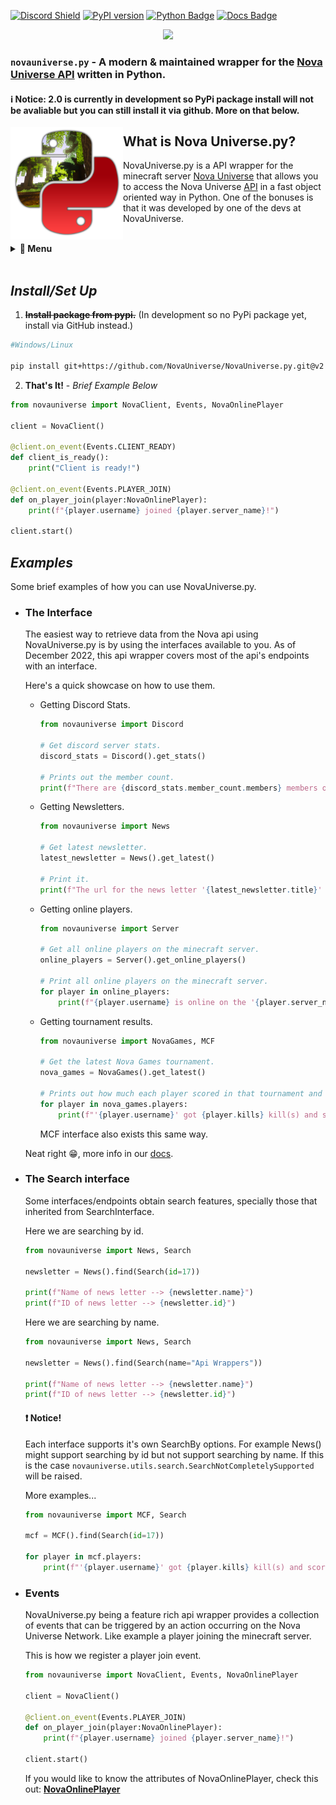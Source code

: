 [![Discord Shield](https://discordapp.com/api/guilds/692764975902752871/widget.png?style=shield)](https://discord.gg/4gZSVJ7)
[![PyPI version](https://badge.fury.io/py/novauniverse.svg)](https://pypi.org/project/novauniverse/)
[![Python Badge](https://img.shields.io/pypi/pyversions/GoldyBot?style=flat)](https://pypi.org/project/novauniverse/ "Supported python versions.")
[![Docs Badge](https://img.shields.io/static/v1?label=docs&message=Available&color=light-green)](https://novauniversepy.devgoldy.me/)

<p align="center">
 <img src="https://user-images.githubusercontent.com/66202304/147414615-4a410681-0e02-41e3-88cd-3d28d4bf6898.png" width="500" />
</p>

### ``novauniverse.py`` - A modern & maintained wrapper for the [Nova Universe API](https://novauniverse.net/api/) written in Python.

#### ℹ Notice: 2.0 is currently in development so PyPi package install will not be avaliable but you can still install it via github. More on that below.

<p align="right">
 <img align="left" src="https://raw.githubusercontent.com/NovaUniverse/NovaUniverse.py/v2/assets/logo.png" width="180" />
 
 <h2>What is Nova Universe.py?</h2>
 NovaUniverse.py is a API wrapper for the minecraft server <a href="https://novauniverse.net/">Nova Universe</a> that allows you to access the Nova Universe <a href="https://novauniverse.net/api">API</a> in a fast object oriented way in Python. One of the bonuses is that it was developed by one of the devs at NovaUniverse.
</p>

<br>

<details>
  <summary> <b>📔 Menu</b> </summary>
  
- ### [*Install/Set Up*](#installset-up)
- ### [*Examples*](#examples)
  - [The Interface](#the-interface)
  - [The Search interface](#the-search-interface)
  - [Events](#events)

</details>

<br>

## *Install/Set Up*
1. ~~**Install package from pypi.**~~ (In development so no PyPi package yet, install via GitHub instead.)
```sh
#Windows/Linux

pip install git+https://github.com/NovaUniverse/NovaUniverse.py.git@v2
```
2. **That's It!** - *Brief Example Below*
```python
from novauniverse import NovaClient, Events, NovaOnlinePlayer 

client = NovaClient()

@client.on_event(Events.CLIENT_READY)
def client_is_ready():
    print("Client is ready!")

@client.on_event(Events.PLAYER_JOIN)
def on_player_join(player:NovaOnlinePlayer):
    print(f"{player.username} joined {player.server_name}!")

client.start()
```

## *Examples*
Some brief examples of how you can use NovaUniverse.py.

- ### The Interface
    The easiest way to retrieve data from the Nova api using NovaUniverse.py is by using the interfaces available to you. As of December 2022, this api wrapper covers most of the api's endpoints with an interface.

    Here's a quick showcase on how to use them.

    - Getting Discord Stats.

        ```python
        from novauniverse import Discord

        # Get discord server stats.
        discord_stats = Discord().get_stats()

        # Prints out the member count.
        print(f"There are {discord_stats.member_count.members} members on the Nova Universe discord server.")
        ```
    - Getting Newsletters.

        ```python
        from novauniverse import News

        # Get latest newsletter.
        latest_newsletter = News().get_latest()

        # Print it.
        print(f"The url for the news letter '{latest_newsletter.title}' is '{latest_newsletter.full_url}'.")
        ```
    - Getting online players.

        ```python
        from novauniverse import Server

        # Get all online players on the minecraft server.
        online_players = Server().get_online_players()

        # Print all online players on the minecraft server.
        for player in online_players:
            print(f"{player.username} is online on the '{player.server_name}' server.")
        ```

    - Getting tournament results.

        ```python
        from novauniverse import NovaGames, MCF

        # Get the latest Nova Games tournament.
        nova_games = NovaGames().get_latest()

        # Prints out how much each player scored in that tournament and also how many kills they achieved.
        for player in nova_games.players:
            print(f"'{player.username}' got {player.kills} kill(s) and scored {player.score} point(s) in the Nova Games hosted on {nova_games.date.date()}.")
        ```
        
        MCF interface also exists this same way.

    Neat right 😁, more info in our [docs](https://novauniversepy.devgoldy.me/).

- ### The Search interface

    Some interfaces/endpoints obtain search features, specially those that inherited from SearchInterface.

    Here we are searching by id.
    ```python
    from novauniverse import News, Search

    newsletter = News().find(Search(id=17))

    print(f"Name of news letter --> {newsletter.name}")
    print(f"ID of news letter --> {newsletter.id}")
    ```

    Here we are searching by name.
    ```python
    from novauniverse import News, Search

    newsletter = News().find(Search(name="Api Wrappers"))

    print(f"Name of news letter --> {newsletter.name}")
    print(f"ID of news letter --> {newsletter.id}")
    ```

    #### ❗ Notice!
    Each interface supports it's own SearchBy options. For example News() might support searching by id but not support searching by name. If this is the case ``novauniverse.utils.search.SearchNotCompletelySupported`` will be raised.

    More examples...
    ```python
    from novauniverse import MCF, Search

    mcf = MCF().find(Search(id=17))

    for player in mcf.players:
        print(f"'{player.username}' got {player.kills} kill(s) and scored {player.score} point(s) in the MCF hosted on {mcf.date.date()}.")
    ```

- ### Events
    NovaUniverse.py being a feature rich api wrapper provides a collection of events that can be triggered by an action occurring on the Nova Universe Network. Like example a player joining the minecraft server.

    This is how we register a player join event.
    ```python
    from novauniverse import NovaClient, Events, NovaOnlinePlayer 

    client = NovaClient()

    @client.on_event(Events.PLAYER_JOIN)
    def on_player_join(player:NovaOnlinePlayer):
        print(f"{player.username} joined {player.server_name}!")

    client.start()
    ```

    If you would like to know the attributes of NovaOnlinePlayer, check this out: [**NovaOnlinePlayer**](https://novauniversepy.devgoldy.me/novauniverse/interfaces/stats/server/nova_online_player.html#NovaOnlinePlayer)

